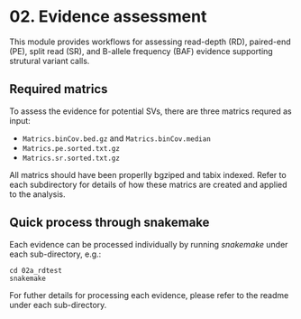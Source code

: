 # 02. Evidence assessment

This module provides workflows for assessing read-depth (RD), paired-end (PE),
split read (SR), and B-allele frequency (BAF) evidence supporting strutural
variant calls.

## Required matrics
To assess the evidence for potential SVs, there are three matrics requred as input:
* `Matrics.binCov.bed.gz` and `Matrics.binCov.median`
* `Matrics.pe.sorted.txt.gz`
* `Matrics.sr.sorted.txt.gz`

All matrics should have been properlly bgziped and tabix indexed. Refer to each subdirectory for details of how these matrics are created and applied to the analysis.

## Quick process through snakemake
Each evidence can be processed individually by running *snakemake* under each sub-directory, e.g.:
```
cd 02a_rdtest
snakemake
```

For futher details for processing each evidence, please refer to the readme under each sub-directory.
